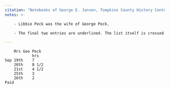 ```yaml
---
citation: "Notebooks of George E. Jansen, Tompkins County History Center" 
notes: >-

    - Libbie Peck was the wife of George Peck.

    - The final two entries are underlined. The list itself is crossed out twice.

---
```

        Mrs Geo Peck
                hrs
    Sep 19th    7
        20th    8 1/2
        21st    4 1/2  
        25th    3
        26th    2
    Paid
